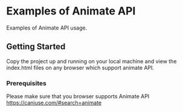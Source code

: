 # Examples of Animate API

Examples of Animate API usage.

## Getting Started

Copy the project up and running on your local machine and view the index.html files on any browser which support animate API.

### Prerequisites

Please make sure that you browser supports Animate API https://caniuse.com/#search=animate


